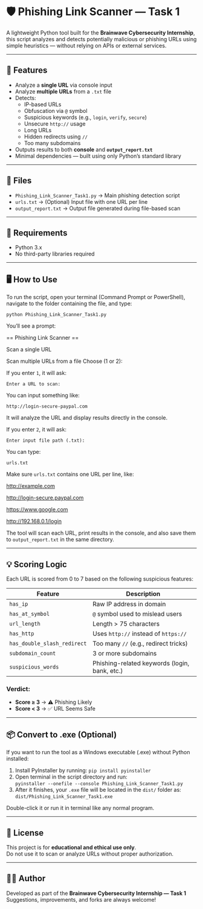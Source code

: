 # 🛡️ Phishing Link Scanner — Task 1

A lightweight Python tool built for the **Brainwave Cybersecurity Internship**, this script analyzes and detects potentially malicious or phishing URLs using simple heuristics — without relying on APIs or external services.

---

## 🚀 Features

- Analyze a **single URL** via console input  
- Analyze **multiple URLs** from a `.txt` file  
- Detects:
  - IP-based URLs
  - Obfuscation via `@` symbol
  - Suspicious keywords (e.g., `login`, `verify`, `secure`)
  - Unsecure `http://` usage
  - Long URLs
  - Hidden redirects using `//`
  - Too many subdomains  
- Outputs results to both **console** and **`output_report.txt`**  
- Minimal dependencies — built using only Python’s standard library  

---

## 📁 Files

- `Phishing_Link_Scanner_Task1.py` → Main phishing detection script  
- `urls.txt` → (Optional) Input file with one URL per line  
- `output_report.txt` → Output file generated during file-based scan  

---

## 🧰 Requirements

- Python 3.x  
- No third-party libraries required  

---

## 🖥️ How to Use

To run the script, open your terminal (Command Prompt or PowerShell), navigate to the folder containing the file, and type:

`python Phishing_Link_Scanner_Task1.py`

You’ll see a prompt:

== Phishing Link Scanner ==

Scan a single URL

Scan multiple URLs from a file
Choose (1 or 2):


If you enter `1`, it will ask:

`Enter a URL to scan:`

You can input something like:

`http://login-secure-paypal.com`

It will analyze the URL and display results directly in the console.

If you enter `2`, it will ask:

`Enter input file path (.txt):`

You can type:

`urls.txt`

Make sure `urls.txt` contains one URL per line, like:

http://example.com

http://login-secure.paypal.com

https://www.google.com

http://192.168.0.1/login



The tool will scan each URL, print results in the console, and also save them to `output_report.txt` in the same directory.

---

## 💡 Scoring Logic

Each URL is scored from 0 to 7 based on the following suspicious features:

| Feature                     | Description                                      |
|-----------------------------|--------------------------------------------------|
| `has_ip`                   | Raw IP address in domain                         |
| `has_at_symbol`            | `@` symbol used to mislead users                 |
| `url_length`               | Length > 75 characters                           |
| `has_http`                 | Uses `http://` instead of `https://`             |
| `has_double_slash_redirect`| Too many `//` (e.g., redirect tricks)            |
| `subdomain_count`          | 3 or more subdomains                             |
| `suspicious_words`         | Phishing-related keywords (login, bank, etc.)    |

### Verdict:
- **Score ≥ 3** → ⚠️ Phishing Likely  
- **Score < 3** → ✅ URL Seems Safe

---

## 📦 Convert to .exe (Optional)

If you want to run the tool as a Windows executable (.exe) without Python installed:

1. Install PyInstaller by running: `pip install pyinstaller`  
2. Open terminal in the script directory and run:  
   `pyinstaller --onefile --console Phishing_Link_Scanner_Task1.py`  
3. After it finishes, your `.exe` file will be located in the `dist/` folder as:  
   `dist/Phishing_Link_Scanner_Task1.exe`

Double-click it or run it in terminal like any normal program.

---

## 📜 License

This project is for **educational and ethical use only**.  
Do not use it to scan or analyze URLs without proper authorization.

---

## 🙋‍♂️ Author

Developed as part of the **Brainwave Cybersecurity Internship — Task 1**  
Suggestions, improvements, and forks are always welcome!
